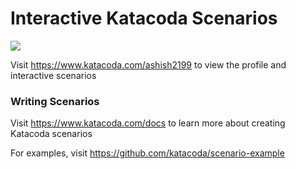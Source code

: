 # Interactive Katacoda Scenarios

[![](http://shields.katacoda.com/katacoda/ashish2199/count.svg)](https://www.katacoda.com/ashish2199 "Get your profile on Katacoda.com")

Visit https://www.katacoda.com/ashish2199 to view the profile and interactive scenarios

### Writing Scenarios
Visit https://www.katacoda.com/docs to learn more about creating Katacoda scenarios

For examples, visit https://github.com/katacoda/scenario-example
